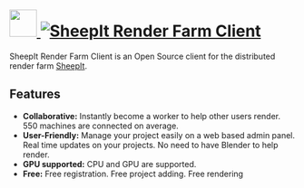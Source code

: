# [<img src="https://cdn.jsdelivr.net/gh/AdmiringWorm/chocolatey-packages@27efe1585c76fa54ef1998fa9d7f903cacb28a71/icons/sheepit-client.png" height="48" width="48" /> ![SheepIt Render Farm Client](https://img.shields.io/chocolatey/v/sheepit-client.svg?label=SheepIt%20Render%20Farm%20Client&style=for-the-badge)](https://chocolatey.org/packages/sheepit-client)

SheepIt Render Farm Client is an Open Source client for the distributed render farm [SheepIt](https://www.sheepit-renderfarm.com/).

## Features

- **Collaborative:** Instantly become a worker to help other users render. 550 machines are connected on average.
- **User-Friendly:** Manage your project easily on a web based admin panel. Real time updates on your projects. No need to have Blender to help render.
- **GPU supported:** CPU and GPU are supported.
- **Free:** Free registration. Free project adding. Free rendering
